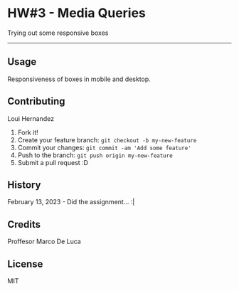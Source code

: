 # HW#3 - Media Queries

Trying out some responsive boxes
___
## Usage  

Responsiveness of boxes in mobile and desktop.

## Contributing  
Loui Hernandez

1. Fork it!  
2. Create your feature branch: `git checkout -b my-new-feature`  
3. Commit your changes: `git commit -am 'Add some feature'`  
4. Push to the branch: `git push origin my-new-feature`  
5. Submit a pull request :D  

## History

February 13, 2023 - Did the assignment... :|

## Credits

Proffesor Marco De Luca

## License

MIT  
